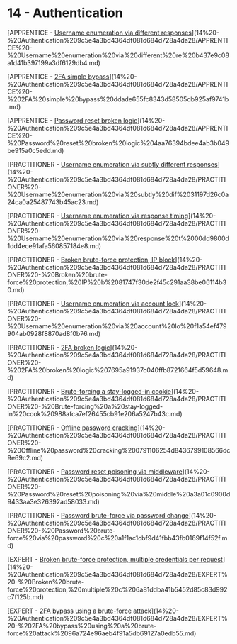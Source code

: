 # 14 - Authentication

[APPRENTICE - [Username enumeration via different responses](https://portswigger.net/web-security/authentication/password-based/lab-username-enumeration-via-different-responses)](14%20-%20Authentication%209c5e4a3bd4364df081d684d728a4da28/APPRENTICE%20-%20Username%20enumeration%20via%20different%20re%20b437e9c08a1d41b397199a3df6129db4.md)

[APPRENTICE - [2FA simple bypass](https://portswigger.net/web-security/authentication/multi-factor/lab-2fa-simple-bypass)](14%20-%20Authentication%209c5e4a3bd4364df081d684d728a4da28/APPRENTICE%20-%202FA%20simple%20bypass%20ddade655fc8343d58505db925af9741b.md)

[APPRENTICE - [Password reset broken logic](https://portswigger.net/web-security/authentication/other-mechanisms/lab-password-reset-broken-logic)](14%20-%20Authentication%209c5e4a3bd4364df081d684d728a4da28/APPRENTICE%20-%20Password%20reset%20broken%20logic%204aa76394bdee4ab3b049be915a0c5edd.md)

[PRACTITIONER - [Username enumeration via subtly different responses](https://portswigger.net/web-security/authentication/password-based/lab-username-enumeration-via-subtly-different-responses)](14%20-%20Authentication%209c5e4a3bd4364df081d684d728a4da28/PRACTITIONER%20-%20Username%20enumeration%20via%20subtly%20dif%2031197d26c0a24ca0a25487743b45ac23.md)

[PRACTITIONER - [Username enumeration via response timing](https://portswigger.net/web-security/authentication/password-based/lab-username-enumeration-via-response-timing)](14%20-%20Authentication%209c5e4a3bd4364df081d684d728a4da28/PRACTITIONER%20-%20Username%20enumeration%20via%20response%20t%2000dd9800d1dd4ece91afa560857184e8.md)

[PRACTITIONER - [Broken brute-force protection, IP block](https://portswigger.net/web-security/authentication/password-based/lab-broken-bruteforce-protection-ip-block)](14%20-%20Authentication%209c5e4a3bd4364df081d684d728a4da28/PRACTITIONER%20-%20Broken%20brute-force%20protection,%20IP%20b%2081747f30de2f45c291aa38be06114b30.md)

[PRACTITIONER - [Username enumeration via account lock](https://portswigger.net/web-security/authentication/password-based/lab-username-enumeration-via-account-lock)](14%20-%20Authentication%209c5e4a3bd4364df081d684d728a4da28/PRACTITIONER%20-%20Username%20enumeration%20via%20account%20lo%20f1a54ef479904ab0928f8870ad8f0b76.md)

[PRACTITIONER - [2FA broken logic](https://portswigger.net/web-security/authentication/multi-factor/lab-2fa-broken-logic)](14%20-%20Authentication%209c5e4a3bd4364df081d684d728a4da28/PRACTITIONER%20-%202FA%20broken%20logic%207695a91937c040ffb8721664f5d59648.md)

[PRACTITIONER - [Brute-forcing a stay-logged-in cookie](https://portswigger.net/web-security/authentication/other-mechanisms/lab-brute-forcing-a-stay-logged-in-cookie)](14%20-%20Authentication%209c5e4a3bd4364df081d684d728a4da28/PRACTITIONER%20-%20Brute-forcing%20a%20stay-logged-in%20cook%20988afca7ef26455cb91e206a5247b43c.md)

[PRACTITIONER - [Offline password cracking](https://portswigger.net/web-security/authentication/other-mechanisms/lab-offline-password-cracking)](14%20-%20Authentication%209c5e4a3bd4364df081d684d728a4da28/PRACTITIONER%20-%20Offline%20password%20cracking%200791106254d8436799108566dc9e69c2.md)

[PRACTITIONER - [Password reset poisoning via middleware](https://portswigger.net/web-security/authentication/other-mechanisms/lab-password-reset-poisoning-via-middleware)](14%20-%20Authentication%209c5e4a3bd4364df081d684d728a4da28/PRACTITIONER%20-%20Password%20reset%20poisoning%20via%20middle%20a3a01c0900d9433aa3e326392ad58033.md)

[PRACTITIONER - [Password brute-force via password change](https://portswigger.net/web-security/authentication/other-mechanisms/lab-password-brute-force-via-password-change)](14%20-%20Authentication%209c5e4a3bd4364df081d684d728a4da28/PRACTITIONER%20-%20Password%20brute-force%20via%20password%20c%20a1f1ac1cbf9d41fbb43fb0169f14f52f.md)

[EXPERT - [Broken brute-force protection, multiple credentials per request](https://portswigger.net/web-security/authentication/password-based/lab-broken-brute-force-protection-multiple-credentials-per-request)](14%20-%20Authentication%209c5e4a3bd4364df081d684d728a4da28/EXPERT%20-%20Broken%20brute-force%20protection,%20multiple%20c%206a81ddba41b5452d85c83d992c7f125b.md)

[EXPERT - [2FA bypass using a brute-force attack](https://portswigger.net/web-security/authentication/multi-factor/lab-2fa-bypass-using-a-brute-force-attack)](14%20-%20Authentication%209c5e4a3bd4364df081d684d728a4da28/EXPERT%20-%202FA%20bypass%20using%20a%20brute-force%20attack%2096a724e96aeb4f91a5db69127a0edb55.md)